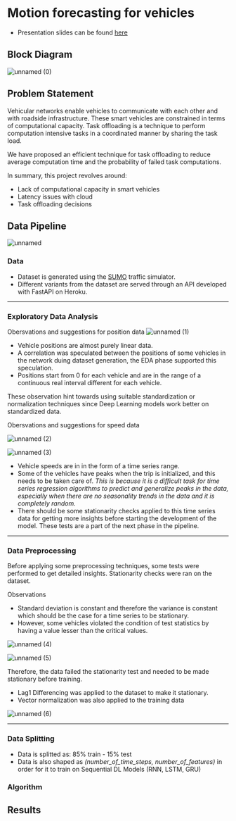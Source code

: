 # Motion forecasting for vehicles

- Presentation slides can be found [here](https://docs.google.com/presentation/d/1_vtB7uUEUL9otgZAAquNeakVFEcEkK-RATCQOFo6aog/edit?usp=sharing)

## Block Diagram 
![unnamed (0)](https://user-images.githubusercontent.com/48406637/185078662-91299f99-64fb-4d9a-a4de-9c7666c83de2.png)


## Problem Statement
Vehicular networks enable vehicles to communicate with each other and with roadside infrastructure. These smart vehicles are constrained in terms of computational capacity. Task offloading is a technique to perform computation intensive tasks in a coordinated manner by sharing the task load.

We have proposed an efficient technique for task offloading to reduce average computation time and the probability of failed task computations.

In summary, this project revolves around:
- Lack of computational capacity in smart vehicles
- Latency issues with cloud
- Task offloading decisions 





## Data Pipeline
![unnamed](https://user-images.githubusercontent.com/48406637/185078356-cd2689e3-82af-4fcb-92e2-bece10b747a5.png)

### Data
- Dataset is generated using the [SUMO](https://www.eclipse.org/sumo/) traffic simulator.
- Different variants from the dataset are served through an API developed with FastAPI on Heroku.

----

### Exploratory Data Analysis
Obersvations and suggestions for position data
![unnamed (1)](https://user-images.githubusercontent.com/48406637/185089507-4b04bc10-26ff-417b-9dd7-48727b39284a.png)

- Vehicle positions are almost purely linear data. 
- A correlation was speculated between the positions of some vehicles in the network duing dataset generation, the EDA phase supported this speculation. 
- Positions start from 0 for each vehicle and are in the range of a continuous real interval different for each vehicle. 

These observation hint towards using suitable standardization or normalization techniques since Deep Learning models work better on standardized data.

Obersvations and suggestions for speed data

![unnamed (2)](https://user-images.githubusercontent.com/48406637/185089492-2d211069-d33d-4f1c-8c49-43fef81c4a3c.png)

![unnamed (3)](https://user-images.githubusercontent.com/48406637/185089441-16ddf296-1b9e-4ed8-a589-02b7a99eb116.png)


- Vehicle speeds are in in the form of a time series range. 
- Some of the vehicles have peaks when the trip is initialized, and this needs to be taken care of. *This is because it is a difficult task for time series regression algorithms to predict and generalize peaks in the data, especially when there are no seasonality trends in the data and it is completely random.* 
- There should be some stationarity checks applied to this time series data for getting more insights before starting the development of the model. These tests are a part of the next phase in the pipeline.

----
### Data Preprocessing
Before applying some preprocessing techniques, some tests were performed to get detailed insights. Stationarity checks were ran on the dataset.

Observations
- Standard deviation is constant and therefore the variance is constant which should be the case for a time series to be stationary. 
- However, some vehicles violated the condition of test statistics by having a value lesser than the critical values. 

![unnamed (4)](https://user-images.githubusercontent.com/48406637/185091383-2c872dc1-6f74-4849-ba2c-bf1d3fc3a538.png)

![unnamed (5)](https://user-images.githubusercontent.com/48406637/185091406-f6a0335e-923c-4aa6-852f-6614adf94595.png)


Therefore, the data failed the stationarity test and needed to be made stationary before training.

- Lag1 Differencing was applied to the dataset to make it stationary.
- Vector normalization was also applied to the training data

![unnamed (6)](https://user-images.githubusercontent.com/48406637/185091423-f2687926-7611-426b-a51a-ce55d38b2ec4.png)

---
### Data Splitting
- Data is splitted as: 85% train - 15% test
- Data is also shaped as *(number_of_time_steps, number_of_features)* in order for it to train on Sequential DL Models (RNN, LSTM, GRU)

### Algorithm
## Results
